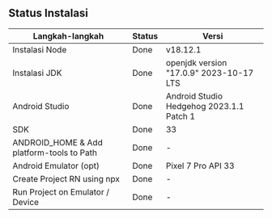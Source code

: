 ## Status Instalasi

| Langkah-langkah                           | Status | Versi                                    |
| ----------------------------------------- | ------ | -----                                    |
| Instalasi Node                            |   Done |  v18.12.1                                |
| Instalasi JDK                             |   Done | openjdk version "17.0.9" 2023-10-17 LTS  |
| Android Studio                            |   Done | Android Studio Hedgehog 2023.1.1 Patch 1 |
| SDK                                       |   Done |   33                                     |
| ANDROID_HOME & Add platform-tools to Path |   Done | -                                        |
| Android Emulator (opt)                    |   Done | Pixel 7 Pro API 33                       |
| Create Project RN using npx               |   Done | -                                        |
| Run Project on Emulator / Device          |   Done | -                                        |